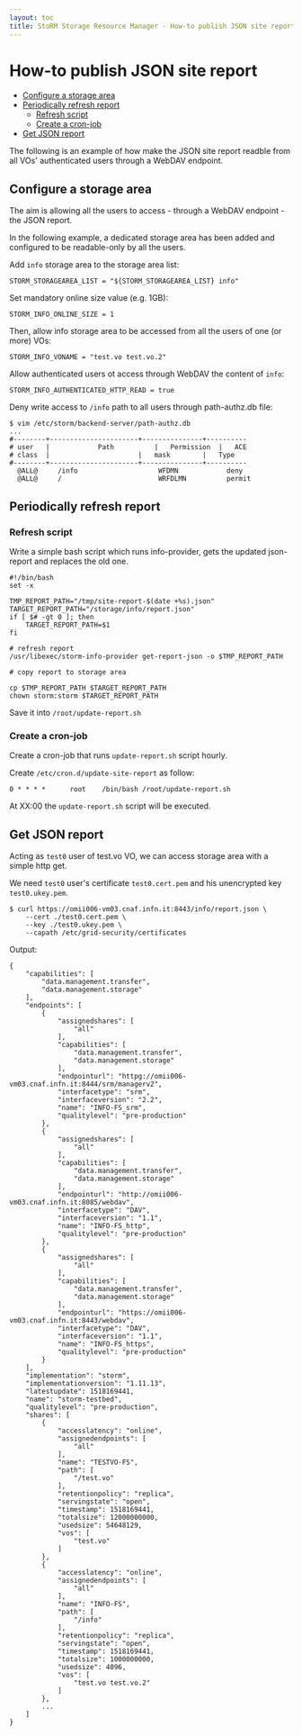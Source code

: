 ```yaml
---
layout: toc
title: StoRM Storage Resource Manager - How-to publish JSON site report
---
```


# How-to publish JSON site report

- [Configure a storage area](#configure-a-dedicated-storage-area)
- [Periodically refresh report](#periodically-refresh-report)
    - [Refresh script](#refresh-script)
    - [Create a cron-job](#create-a-cron-job)
- [Get JSON report](#get-json-report)
 
The following is an example of how make the JSON site report readble from all VOs' authenticated users through a WebDAV endpoint.

## Configure a storage area

The aim is allowing all the users to access - through a WebDAV endpoint - the JSON report.

In the following example, a dedicated storage area has been added and configured to be readable-only by all the users.

Add `info` storage area to the storage area list:

```
STORM_STORAGEAREA_LIST = "${STORM_STORAGEAREA_LIST} info"
```

Set mandatory online size value (e.g. 1GB):

```
STORM_INFO_ONLINE_SIZE = 1
```

Then, allow info storage area to be accessed from all the users of one (or more) VOs:

```
STORM_INFO_VONAME = "test.vo test.vo.2"
```

Allow authenticated users ot access through WebDAV the content of `info`:

```
STORM_INFO_AUTHENTICATED_HTTP_READ = true
```

Deny write access to `/info` path to all users through path-authz.db file:

```
$ vim /etc/storm/backend-server/path-authz.db
...
#--------+----------------------+---------------+----------
# user   |            Path          |   Permission  |   ACE
# class  |                      |   mask        |   Type
#--------+----------------------+---------------+----------
  @ALL@     /info                    WFDMN            deny
  @ALL@     /                        WRFDLMN          permit
```

## Periodically refresh report

### Refresh script

Write a simple bash script which runs info-provider, gets the updated json-report and replaces the old one.

```
#!/bin/bash
set -x

TMP_REPORT_PATH="/tmp/site-report-$(date +%s).json"
TARGET_REPORT_PATH="/storage/info/report.json"
if [ $# -gt 0 ]; then
    TARGET_REPORT_PATH=$1
fi

# refresh report
/usr/libexec/storm-info-provider get-report-json -o $TMP_REPORT_PATH

# copy report to storage area

cp $TMP_REPORT_PATH $TARGET_REPORT_PATH
chown storm:storm $TARGET_REPORT_PATH
```

Save it into `/root/update-report.sh`


### Create a cron-job 

Create a cron-job that runs `update-report.sh` script hourly.

Create `/etc/cron.d/update-site-report` as follow:

```
0 * * * *      root    /bin/bash /root/update-report.sh
```

At XX:00 the `update-report.sh` script will be executed.

## Get JSON report

Acting as `test0` user of test.vo VO, we can access storage area with a simple http get.

We need `test0` user's certificate `test0.cert.pem` and his unencrypted key `test0.ukey.pem`.


```
$ curl https://omii006-vm03.cnaf.infn.it:8443/info/report.json \
    --cert ./test0.cert.pem \
    --key ./test0.ukey.pem \
    --capath /etc/grid-security/certificates
```

Output:

```
{
    "capabilities": [
        "data.management.transfer", 
        "data.management.storage"
    ], 
    "endpoints": [
        {
            "assignedshares": [
                "all"
            ], 
            "capabilities": [
                "data.management.transfer", 
                "data.management.storage"
            ], 
            "endpointurl": "httpg://omii006-vm03.cnaf.infn.it:8444/srm/managerv2", 
            "interfacetype": "srm", 
            "interfaceversion": "2.2", 
            "name": "INFO-FS_srm", 
            "qualitylevel": "pre-production"
        }, 
        {
            "assignedshares": [
                "all"
            ], 
            "capabilities": [
                "data.management.transfer", 
                "data.management.storage"
            ], 
            "endpointurl": "http://omii006-vm03.cnaf.infn.it:8085/webdav", 
            "interfacetype": "DAV", 
            "interfaceversion": "1.1", 
            "name": "INFO-FS_http", 
            "qualitylevel": "pre-production"
        }, 
        {
            "assignedshares": [
                "all"
            ], 
            "capabilities": [
                "data.management.transfer", 
                "data.management.storage"
            ], 
            "endpointurl": "https://omii006-vm03.cnaf.infn.it:8443/webdav", 
            "interfacetype": "DAV", 
            "interfaceversion": "1.1", 
            "name": "INFO-FS_https", 
            "qualitylevel": "pre-production"
        }
    ], 
    "implementation": "storm", 
    "implementationversion": "1.11.13", 
    "latestupdate": 1518169441, 
    "name": "storm-testbed", 
    "qualitylevel": "pre-production", 
    "shares": [ 
        {
            "accesslatency": "online", 
            "assignedendpoints": [
                "all"
            ], 
            "name": "TESTVO-FS", 
            "path": [
                "/test.vo"
            ], 
            "retentionpolicy": "replica", 
            "servingstate": "open", 
            "timestamp": 1518169441, 
            "totalsize": 12000000000, 
            "usedsize": 54648129, 
            "vos": [
                "test.vo"
            ]
        }, 
        {
            "accesslatency": "online", 
            "assignedendpoints": [
                "all"
            ], 
            "name": "INFO-FS", 
            "path": [
                "/info"
            ], 
            "retentionpolicy": "replica", 
            "servingstate": "open", 
            "timestamp": 1518169441, 
            "totalsize": 1000000000, 
            "usedsize": 4096, 
            "vos": [
                "test.vo test.vo.2"
            ]
        },
        ...
    ]
}
```